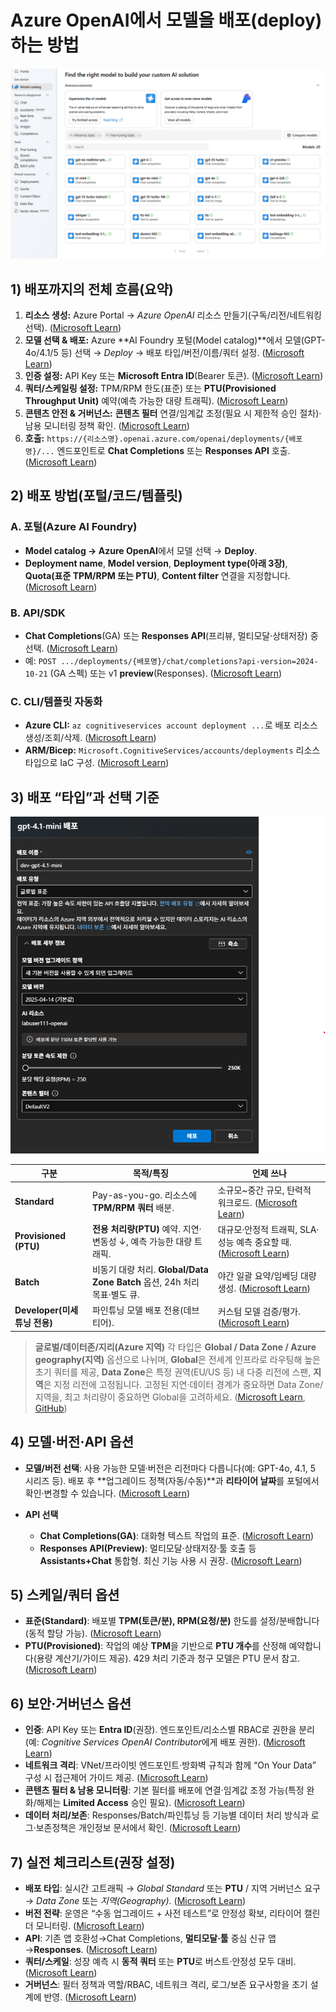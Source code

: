 # Azure OpenAI에서 모델을 배포(deploy)하는 방법

![Model deployment](https://github.com/KoreaEva/HOL/blob/master/AzureOpenAI/images/model-catalog.png?raw=true)

## 1) 배포까지의 전체 흐름(요약)

1. **리소스 생성:** Azure Portal → *Azure OpenAI* 리소스 만들기(구독/리전/네트워킹 선택). ([Microsoft Learn][1])
2. **모델 선택 & 배포:** Azure \*\*AI Foundry 포털(Model catalog)\*\*에서 모델(GPT-4o/4.1/5 등) 선택 → *Deploy* → 배포 타입/버전/이름/쿼터 설정. ([Microsoft Learn][2])
3. **인증 설정:** API Key 또는 **Microsoft Entra ID**(Bearer 토큰). ([Microsoft Learn][3])
4. **쿼터/스케일링 설정:** TPM/RPM 한도(표준) 또는 **PTU(Provisioned Throughput Unit)** 예약(예측 가능한 대량 트래픽). ([Microsoft Learn][4])
5. **콘텐츠 안전 & 거버넌스:** **콘텐츠 필터** 연결/임계값 조정(필요 시 제한적 승인 절차)·남용 모니터링 정책 확인. ([Microsoft Learn][5])
6. **호출:** `https://{리소스명}.openai.azure.com/openai/deployments/{배포명}/...` 엔드포인트로 **Chat Completions** 또는 **Responses API** 호출. ([Microsoft Learn][3])


## 2) 배포 방법(포털/코드/템플릿)

### A. 포털(Azure AI Foundry)

* **Model catalog → Azure OpenAI**에서 모델 선택 → **Deploy**.
* **Deployment name**, **Model version**, **Deployment type(아래 3장)**, **Quota(표준 TPM/RPM 또는 PTU)**, **Content filter** 연결을 지정합니다. ([Microsoft Learn][2])

### B. API/SDK

* **Chat Completions**(GA) 또는 **Responses API**(프리뷰, 멀티모달·상태저장) 중 선택. ([Microsoft Learn][3])
* 예: `POST .../deployments/{배포명}/chat/completions?api-version=2024-10-21` (GA 스펙) 또는 v1 **preview**(Responses). ([Microsoft Learn][3])

### C. CLI/템플릿 자동화

* **Azure CLI:** `az cognitiveservices account deployment ...`로 배포 리소스 생성/조회/삭제. ([Microsoft Learn][6])
* **ARM/Bicep:** `Microsoft.CognitiveServices/accounts/deployments` 리소스 타입으로 IaC 구성. ([Microsoft Learn][7])

## 3) 배포 “타입”과 선택 기준

![alt text](images/openai_options.png)


| 구분                     | 목적/특징                                                     | 언제 쓰나                                                |
| ---------------------- | --------------------------------------------------------- | ---------------------------------------------------- |
| **Standard**           | Pay-as-you-go. 리소스에 **TPM/RPM 쿼터** 배분.                    | 소규모\~중간 규모, 탄력적 워크로드. ([Microsoft Learn][4])         |
| **Provisioned (PTU)**  | **전용 처리량(PTU)** 예약. 지연·변동성 ↓, 예측 가능한 대량 트래픽.              | 대규모·안정적 트래픽, SLA·성능 예측 중요할 때. ([Microsoft Learn][8]) |
| **Batch**              | 비동기 대량 처리. **Global/Data Zone Batch** 옵션, 24h 처리 목표·별도 큐. | 야간 일괄 요약/임베딩 대량 생성. ([Microsoft Learn][9])           |
| **Developer(미세튜닝 전용)** | 파인튜닝 모델 배포 전용(데브 티어).                                     | 커스텀 모델 검증/평가. ([Microsoft Learn][10])                |

> **글로벌/데이터존/지리(Azure 지역)**
> 각 타입은 **Global / Data Zone / Azure geography(지역)** 옵션으로 나뉘며, **Global**은 전세계 인프라로 라우팅해 높은 초기 쿼터를 제공, **Data Zone**은 특정 권역(EU/US 등) 내 다중 리전에 스팬, **지역**은 지정 리전에 고정됩니다. 고정된 지연·데이터 경계가 중요하면 Data Zone/지역을, 최고 처리량이 중요하면 Global을 고려하세요. ([Microsoft Learn][11], [GitHub][12])

## 4) 모델·버전·API 옵션

* **모델/버전 선택**: 사용 가능한 모델·버전은 리전마다 다릅니다(예: GPT-4o, 4.1, 5 시리즈 등). 배포 후 \*\*업그레이드 정책(자동/수동)\*\*과 **리타이어 날짜**를 포털에서 확인·변경할 수 있습니다. ([Microsoft Learn][13])
* **API 선택**

  * **Chat Completions(GA)**: 대화형 텍스트 작업의 표준. ([Microsoft Learn][14])
  * **Responses API(Preview)**: 멀티모달·상태저장·툴 호출 등 **Assistants+Chat** 통합형. 최신 기능 사용 시 권장. ([Microsoft Learn][15])

## 5) 스케일/쿼터 옵션

* **표준(Standard)**: 배포별 **TPM(토큰/분), RPM(요청/분)** 한도를 설정/분배합니다(동적 할당 가능). ([Microsoft Learn][4])
* **PTU(Provisioned)**: 작업의 예상 **TPM**을 기반으로 **PTU 개수**를 산정해 예약합니다(용량 계산기/가이드 제공). 429 처리 기준과 청구 모델은 PTU 문서 참고. ([Microsoft Learn][8])

## 6) 보안·거버넌스 옵션

* **인증**: API Key 또는 **Entra ID**(권장). 엔드포인트/리소스별 RBAC로 권한을 분리(예: *Cognitive Services OpenAI Contributor*에게 배포 권한). ([Microsoft Learn][3])
* **네트워크 격리**: VNet/프라이빗 엔드포인트·방화벽 규칙과 함께 “On Your Data” 구성 시 접근제어 가이드 제공. ([Microsoft Learn][16])
* **콘텐츠 필터 & 남용 모니터링**: 기본 필터를 배포에 연결·임계값 조정 가능(특정 완화/해제는 **Limited Access** 승인 필요). ([Microsoft Learn][5])
* **데이터 처리/보존**: Responses/Batch/파인튜닝 등 기능별 데이터 처리 방식과 로그·보존정책은 개인정보 문서에서 확인. ([Microsoft Learn][17])

## 7) 실전 체크리스트(권장 설정)

* **배포 타입**: 실시간 고트래픽 → *Global Standard* 또는 **PTU** / 지역 거버넌스 요구 → *Data Zone* 또는 *지역(Geography)*. ([Microsoft Learn][11])
* **버전 전략**: 운영은 “수동 업그레이드 + 사전 테스트”로 안정성 확보, 리타이어 캘린더 모니터링. ([Microsoft Learn][18])
* **API**: 기존 앱 호환성→Chat Completions, **멀티모달·툴** 중심 신규 앱→**Responses**. ([Microsoft Learn][3])
* **쿼터/스케일**: 성장 예측 시 **동적 쿼터** 또는 **PTU**로 버스트·안정성 모두 대비. ([Microsoft Learn][19])
* **거버넌스**: 필터 정책과 역할/RBAC, 네트워크 격리, 로그/보존 요구사항을 초기 설계에 반영. ([Microsoft Learn][20])


[1]: https://learn.microsoft.com/en-us/azure/ai-foundry/openai/how-to/create-resource?utm_source=chatgpt.com "How-to: Create and deploy an Azure OpenAI in Azure AI Foundry Models resource - Azure ..."
[2]: https://learn.microsoft.com/en-us/azure/ai-foundry/how-to/deploy-models-openai?utm_source=chatgpt.com "How to deploy Azure OpenAI models with Azure AI Foundry"
[3]: https://learn.microsoft.com/en-us/azure/ai-foundry/openai/reference?utm_source=chatgpt.com "Azure OpenAI in Azure AI Foundry Models REST API reference"
[4]: https://learn.microsoft.com/en-us/azure/ai-foundry/openai/quotas-limits?utm_source=chatgpt.com "Azure OpenAI in Azure AI Foundry Models Quotas and Limits"
[5]: https://learn.microsoft.com/en-us/azure/ai-foundry/openai/how-to/content-filters?utm_source=chatgpt.com "Configure content filters (preview) - Azure OpenAI"
[6]: https://learn.microsoft.com/ko-kr/cli/azure/cognitiveservices/account/deployment?view=azure-cli-latest&utm_source=chatgpt.com "az cognitiveservices account deployment | Microsoft Learn"
[7]: https://learn.microsoft.com/en-us/azure/templates/microsoft.cognitiveservices/accounts/deployments?utm_source=chatgpt.com "Microsoft.CognitiveServices/accounts/deployments - Bicep, ARM template & Terraform ..."
[8]: https://learn.microsoft.com/en-us/azure/ai-foundry/openai/how-to/provisioned-throughput-onboarding?utm_source=chatgpt.com "Understanding costs associated with provisioned throughput units (PTU)"
[9]: https://learn.microsoft.com/en-us/azure/ai-foundry/openai/how-to/batch?utm_source=chatgpt.com "Getting started with Azure OpenAI batch deployments"
[10]: https://learn.microsoft.com/ko-kr/azure/ai-foundry/openai/how-to/fine-tune-test?utm_source=chatgpt.com "Test a fine-tuned model - Azure OpenAI | Microsoft Learn"
[11]: https://learn.microsoft.com/en-us/azure/ai-foundry/openai/how-to/deployment-types?utm_source=chatgpt.com "Understanding Azure AI Foundry Models Deployment Types"
[12]: https://github.com/MicrosoftDocs/azure-ai-docs/blob/main/articles/ai-foundry/openai/how-to/deployment-types.md?utm_source=chatgpt.com "azure-ai-docs/articles/ai-foundry/openai/how-to/deployment-types.md at main ... - GitHub"
[13]: https://learn.microsoft.com/en-us/azure/ai-foundry/openai/concepts/models?utm_source=chatgpt.com "Azure OpenAI in Azure AI Foundry Models - Azure OpenAI"
[14]: https://learn.microsoft.com/en-us/azure/ai-foundry/openai/how-to/chatgpt?utm_source=chatgpt.com "Work with chat completion models - Azure OpenAI in Azure AI Foundry Models | Microsoft ..."
[15]: https://learn.microsoft.com/en-us/azure/ai-foundry/openai/how-to/responses?utm_source=chatgpt.com "Azure OpenAI Responses API - Azure OpenAI | Microsoft Learn"
[16]: https://learn.microsoft.com/en-us/azure/ai-foundry/openai/how-to/on-your-data-configuration?utm_source=chatgpt.com "Network and access configuration for Azure OpenAI On Your Data"
[17]: https://learn.microsoft.com/en-us/azure/ai-foundry/responsible-ai/openai/data-privacy?utm_source=chatgpt.com "Data, privacy, and security for Azure OpenAI Service"
[18]: https://learn.microsoft.com/ko-kr/azure/ai-foundry/openai/concepts/model-versions?view=azureml-api-2&utm_source=chatgpt.com "Azure OpenAI in Azure AI Foundry Models model versions"
[19]: https://learn.microsoft.com/en-us/azure/ai-foundry/openai/how-to/quota?utm_source=chatgpt.com "Manage Azure OpenAI in Azure AI Foundry Models quota"
[20]: https://learn.microsoft.com/en-us/azure/ai-foundry/openai/how-to/role-based-access-control?utm_source=chatgpt.com "Role-based access control for Azure OpenAI | Microsoft Learn"
